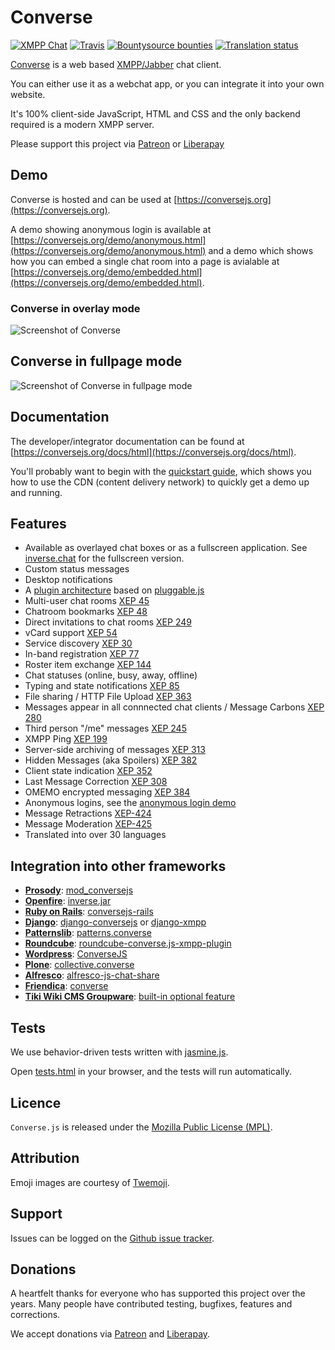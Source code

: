 # Converse

[![XMPP Chat](https://inverse.chat/badge.svg?room=discuss@conference.conversejs.org)](https://inverse.chat/#converse/room?jid=discuss@conference.conversejs.org)
[![Travis](https://api.travis-ci.org/conversejs/converse.js.png?branch=master)](https://travis-ci.org/conversejs/converse.js)
[![Bountysource bounties](https://img.shields.io/bountysource/team/converse.js/activity.svg?maxAge=2592000)](https://www.bountysource.com/teams/converse.js/issues?tracker_ids=194169)
[![Translation status](https://hosted.weblate.org/widgets/conversejs/-/svg-badge.svg)](https://hosted.weblate.org/engage/conversejs/?utm_source=widget)

[Converse](https://conversejs.org) is a web based [XMPP/Jabber](https://xmpp.org) chat client.

You can either use it as a webchat app, or you can integrate it into your own website.

It's 100% client-side JavaScript, HTML and CSS and the only backend required
is a modern XMPP server.

Please support this project via [Patreon](https://www.patreon.com/jcbrand) or [Liberapay](https://liberapay.com/jcbrand)

## Demo

Converse is hosted and can be used at [https://conversejs.org](https://conversejs.org).

A demo showing anonymous login is available at [https://conversejs.org/demo/anonymous.html](https://conversejs.org/demo/anonymous.html)
and a demo which shows how you can embed a single chat room into a page is
avialable at [https://conversejs.org/demo/embedded.html](https://conversejs.org/demo/embedded.html).

### Converse in overlay mode

![Screenshot of Converse](https://opkode.com/img/Screen-Shot-2018-09-19-at-19.15.16.png)

## Converse in fullpage mode

![Screenshot of Converse in fullpage mode](https://opkode.com/img/Screen-Shot-2018-09-19-at-19.16.46.png)

## Documentation

The developer/integrator documentation can be found at [https://conversejs.org/docs/html](https://conversejs.org/docs/html).

You'll probably want to begin with the [quickstart guide](https://conversejs.org/docs/html/quickstart.html),
which shows you how to use the CDN (content delivery network) to quickly get a demo up and running.

## Features
-   Available as overlayed chat boxes or as a fullscreen application. See [inverse.chat](https://inverse.chat) for the fullscreen version.
-   Custom status messages
-   Desktop notifications
-   A [plugin architecture](https://conversejs.org/docs/html/plugin_development.html) based on [pluggable.js](https://conversejs.github.io/pluggable.js/)
-   Multi-user chat rooms [XEP 45](https://xmpp.org/extensions/xep-0045.html)
-   Chatroom bookmarks [XEP 48](https://xmpp.org/extensions/xep-0048.html)
-   Direct invitations to chat rooms [XEP 249](https://xmpp.org/extensions/xep-0249.html)
-   vCard support [XEP 54](https://xmpp.org/extensions/xep-0054.html)
-   Service discovery [XEP 30](https://xmpp.org/extensions/xep-0030.html)
-   In-band registration [XEP 77](https://xmpp.org/extensions/xep-0077.html)
-   Roster item exchange [XEP 144](https://xmpp.org/extensions/tmp/xep-0144-1.1.html)
-   Chat statuses (online, busy, away, offline)
-   Typing and state notifications [XEP 85](https://xmpp.org/extensions/xep-0085.html)
-   File sharing / HTTP File Upload [XEP 363](https://xmpp.org/extensions/xep-0363.html)
-   Messages appear in all connnected chat clients / Message Carbons [XEP 280](https://xmpp.org/extensions/xep-0280.html)
-   Third person "/me" messages [XEP 245](https://xmpp.org/extensions/xep-0245.html)
-   XMPP Ping [XEP 199](https://xmpp.org/extensions/xep-0199.html)
-   Server-side archiving of messages [XEP 313](https://xmpp.org/extensions/xep-0313.html)
-   Hidden Messages (aka Spoilers) [XEP 382](https://xmpp.org/extensions/xep-0382.html)
-   Client state indication [XEP 352](https://xmpp.org/extensions/xep-0352.html)
-   Last Message Correction [XEP 308](https://xmpp.org/extensions/xep-0308.html)
-   OMEMO encrypted messaging [XEP 384](https://xmpp.org/extensions/xep-0384.html")
-   Anonymous logins, see the [anonymous login demo](https://conversejs.org/demo/anonymous.html)
-   Message Retractions [XEP-424](https://xmpp.org/extensions/xep-0424.html)
-   Message Moderation [XEP-425](https://xmpp.org/extensions/xep-0425.html)
-   Translated into over 30 languages

## Integration into other frameworks

-   **[Prosody](https://prosody.im/)**: [mod_conversejs](https://modules.prosody.im/mod_conversejs.html)
-   **[Openfire](https://www.igniterealtime.org/projects/openfire/index.jsp)**: [inverse.jar](https://www.igniterealtime.org/projects/openfire/plugins.jsp)
-   **[Ruby on Rails](https://rubyonrails.org)**: [conversejs-rails](https://github.com/mikemarsian/conversejs-rails)
-   **[Django](https://www.djangoproject.com)**: [django-conversejs](https://pypi.python.org/pypi/django-conversejs) or [django-xmpp](https://github.com/fpytloun/django-xmpp)
-   **[Patternslib](http://patternslib.com)**: [patterns.converse](https://github.com/jcbrand/patterns.converse)
-   **[Roundcube](https://roundcube.net)**: [roundcube-converse.js-xmpp-plugin](https://github.com/devurandom/roundcube-converse.js-xmpp-plugin)
-   **[Wordpress](https://wordpress.org)**: [ConverseJS](https://wordpress.org/plugins/conversejs/)
-   **[Plone](https://plone.com)**: [collective.converse](https://github.com/collective/collective.converse)
-   **[Alfresco](https://www.alfresco.com)**: [alfresco-js-chat-share](https://github.com/keensoft/alfresco-js-chat-share)
-   **[Friendica](https://friendi.ca)**: [converse](https://github.com/friendica/friendica-addons/tree/master/xmpp/converse)
-   **[Tiki Wiki CMS Groupware](https://tiki.org)**: [built-in optional feature](https://doc.tiki.org/XMPP)

## Tests

We use behavior-driven tests written with [jasmine.js](https://jasmine.github.io/).

Open [tests.html](https://github.com/conversejs/converse.js/blob/master/tests.html) in your browser, and the tests will run automatically.

## Licence

`Converse.js` is released under the [Mozilla Public License (MPL)](https://www.mozilla.org/MPL/2.0/index.txt).

## Attribution

Emoji images are courtesy of [Twemoji](https://emojitwo.github.io/).

## Support

Issues can be logged on the [Github issue tracker](https://github.com/conversejs/converse.js/issues).

## Donations

A heartfelt thanks for everyone who has supported this project over the years.
Many people have contributed testing, bugfixes, features and corrections.

We accept donations via [Patreon](https://www.patreon.com/jcbrand) and [Liberapay](https://liberapay.com/jcbrand).
